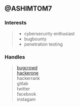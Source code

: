 ## @ASHIMTOM7
### Interests
> * cybersecurity enthusiast
> * bugbounty 
> * penetration testing
### Handles
> [bugcrowd](https://bugcrowd.com/he11xsm0k)\
> [hackerone](https://hackerone.com/he11xsm0k)\
> hackerrank\
> gitlab\
> twitter\
> facebook\
> instagam
 




<!---
ASHIMTOM7/ASHIMTOM7 is a ✨ special ✨ repository because its `README.md` (this file) appears on your GitHub profile.
You can click the Preview link to take a look at your changes.
--->
